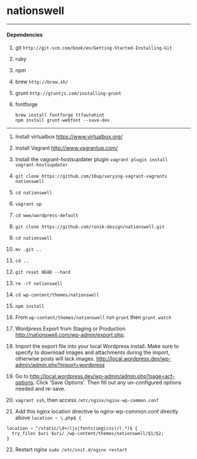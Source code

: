 nationswell
===========

-----
#### Dependencies

1. git `http://git-scm.com/book/en/Getting-Started-Installing-Git`

2. ruby

3. npm

4. brew `http://brew.sh/`

5. grunt `http://gruntjs.com/installing-grunt`

6. fontforge
   ````
   brew install fontforge ttfautohint
   npm install grunt-webfont --save-dev
   ````

-----
1. Install virtualbox https://www.virtualbox.org/

2. Install Vagrant
   http://www.vagrantup.com/

3. Install the vagrant-hostsupdater plugin `vagrant plugin install vagrant-hostsupdater`

4. `git clone https://github.com/10up/varying-vagrant-vagrants nationswell`

5. `cd nationswell`

6. `vagrant up`

7. `cd www/wordpress-default`

8. `git clone https://github.com/ronik-design/nationswell.git`

9. `cd nationswell`

10. `mv .git ..`

11. `cd ..`

12. `git reset HEAD --hard`

13. `rm -rf nationswell`

14. `cd wp-content/themes/nationswell`

15. `npm install`

16. From `wp-content/themes/nationswell` run `grunt` then `grunt watch`

17. Wordpress Export from Staging or Production http://nationswell.com/wp-admin/export.php.

18. Import the export file into your local Wordpress install. Make sure to specify to download images and attachments during the import, otherwise posts will lack images.
   http://local.wordpress.dev/wp-admin/admin.php?import=wordpress

19. Go to http://local.wordpress.dev/wp-admin/admin.php?page=acf-options. Click 'Save Options'. Then fill out any un-configured options needed and re-save.

20. `vagrant ssh`, then access `/etc/nginx/nginx-wp-common.conf`

21. Add this nginx location directive to nginx-wp-common.conf directly above `location ~ \.php$ {`

````
location ~ ^/static/\d+/(js|fonts|img|css)/(.*)$ {
  try_files $uri $uri/ /wp-content/themes/nationswell/$1/$2;
}
````

22. Restart nginx `sudo /etc/init.d/nginx restart`
